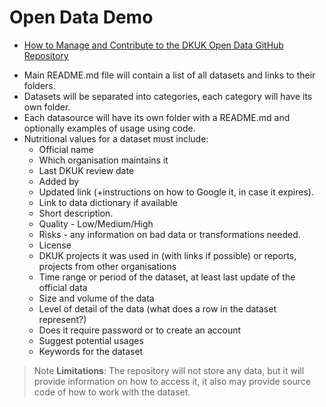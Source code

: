 # Open Data Demo

- [How to Manage and Contribute to the DKUK Open Data GitHub Repository](https://docs.google.com/document/d/1QrxqGFh5kquFtI2ielMwuYAJs8T_50xCr-9IVxK09HQ/edit)

* Main README.md file will contain a list of all datasets and links to their folders.
* Datasets will be separated into categories, each category will have its own folder.
* Each datasource will have its own folder with a README.md and optionally examples of usage using code.
* Nutritional values for a dataset must include:
  * Official name
  * Which organisation maintains it
  * Last DKUK review date
  * Added by 
  * Updated link (+instructions on how to Google it, in case it expires).
  * Link to data dictionary if available
  * Short description.
  * Quality - Low/Medium/High
  * Risks - any information on bad data or transformations needed.
  * License
  * DKUK projects it was used in (with links if possible) or reports, projects from other organisations
  * Time range or period of the dataset, at least last update of the official data
  * Size and volume of the data
  * Level of detail of the data (what does a row in the dataset represent?)
  * Does it require password or to create an account
  * Suggest potential usages
  * Keywords for the dataset

> Note **Limitations**: The repository will not store any data, but it will provide information on how to access it, it also may provide source code of how to work with the dataset.